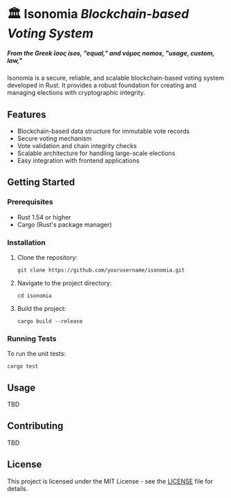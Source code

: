 # 🏛️ Isonomia _Blockchain-based Voting System_
##### _From the Greek ἴσος isos, "equal," and νόμος nomos, "usage, custom, law,"_

Isonomia is a secure, reliable, and scalable blockchain-based voting system developed in Rust. It provides a robust foundation for creating and managing elections with cryptographic integrity.

## Features

- Blockchain-based data structure for immutable vote records
- Secure voting mechanism
- Vote validation and chain integrity checks
- Scalable architecture for handling large-scale elections
- Easy integration with frontend applications

## Getting Started

### Prerequisites

- Rust 1.54 or higher
- Cargo (Rust's package manager)

### Installation

1. Clone the repository:
   ```
   git clone https://github.com/yourusername/isonomia.git
   ```

2. Navigate to the project directory:
   ```
   cd isonomia
   ```

3. Build the project:
   ```
   cargo build --release
   ```

### Running Tests

To run the unit tests:

```
cargo test
```

## Usage

TBD

## Contributing

TBD

## License

This project is licensed under the MIT License - see the [LICENSE](LICENSE) file for details.
